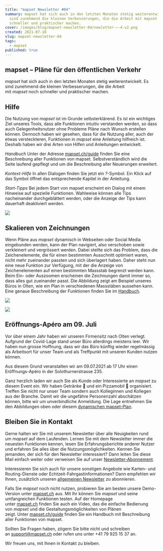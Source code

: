 ```yaml
---
title: "mapset Newsletter #04"
summary: mapset hat sich auch in den letzten Monaten stetig weiterentwickelt. Es
  sind zunehmend die kleinen Verbesserungen, die die Arbeit mit mapset noch
  schneller und praktischer machen.
cover: /images/blog/mapset-newsletter-04/newletter-–-4-v2.png
created: 2021-07-10
slug: mapset-newsletter-04
tags:
  - mapset
published: true
---
```

## mapset – Pläne für den öffentlichen Verkehr

*mapset* hat sich auch in den letzten Monaten stetig weiterentwickelt. Es sind zunehmend die kleinen Verbesserungen, die die Arbeit mit *mapset* noch schneller und praktischer machen.

## Hilfe

Die Nutzung von *mapset* ist im Grunde selbsterklärend. Es ist ein wichtiges Ziel unseres Tools, dass alle Funktionen intuitiv verstanden werden, so dass auch Gelegenheitsnutzer ohne Probleme Pläne nach Wunsch erstellen können. Dennoch haben wir gesehen, dass für die Nutzung aller, auch der etwas versteckteren, Funktionen in *mapset* eine Anleitung hilfreich ist. Deshalb haben wir drei Arten von Hilfen und Anleitungen
entwickelt.

*Handbuch*
Unter der Adresse [mapset.ch/guide](https://mapset.ch/guide "mapset guide") finden Sie eine Beschreibung aller Funktionen von mapset. Selbstverständlich wird die Seite laufend gepflegt und um die Beschreibung aller Neuerungen erweitert.

*Kontext-Hilfe*
In allen Dialogen finden Sie jetzt ein *?*-Symbol. Ein Klick auf das Symbol öffnet das entsprechende Kapitel in der Anleitung.

*Start-Tipps*
Bei jedem Start von mapset erscheint ein Dialog mit einem Hinweise auf spezielle Funktionen. Wahlweise können alle Tips nacheinander durchgeblättert werden, oder die Anzeige der Tips kann dauerhaft deaktiviert werden.

![](/images/blog/mapset-newsletter-04/0ca8a35b-8ae9-55b8-2634-1094ae9be54e.png)

## Skalieren von Zeichnungen

Wenn Pläne aus *mapset* dynamisch in Webseiten oder Social Media eingebunden werden, kann der Plan navigiert, also verschoben sowie verkleinert und vergrössert werden. Dabei stellte sich das Problem, dass die Zeichenelemente, die für einen bestimmten Ausschnitt optimiert waren, nicht mehr zueinander passten und sich überlagert haben.
Daher steht nun eine neue Funktion zur Verfügung, mit der die Anzeige von Zeichenelementen auf einen bestimmten Massstab begrenzt werden kann. Beim Ein- oder Auszoomen erscheinen die Zeichnungen damit immer so, dass alles gut zueinander passt.
Die Abbildung zeigt am Beispiel unseres Büros in Olten, wie ein Plan in verschiedenen Massstäben aussehen kann.
Eine genaue Beschreibung der Funktionen finden Sie im [Handbuch](https://mapset.ch/guide/#zoom-einschr%C3%A4nkungen).

![](/images/blog/mapset-newsletter-04/dd4f67c6-829c-9a63-377b-a384c8ef429d.png)

![](/images/blog/mapset-newsletter-04/94d2501e-48e4-1421-0636-dc2660bf8e14.png)

## Eröffnungs-Apéro am 09. Juli

Vor über einem Jahr haben wir unseren Firmensitz nach Olten verlegt. Aufgrund der Covid-Lage stand unser Büro allerdings meistens leer. Wir haben nun grosse Hoffnung, dass wir das Büro künftig wieder regelmässig als Arbeitsort für unser Team und als Treffpunkt mit unseren Kunden nutzen können.

Aus diesem Grund veranstalten wir am 09.07.2021 ab 17 Uhr einen Eröffnungs-Apéro in der Solothurnerstrasse 235.

Ganz herzlich laden wir auch Sie als Kunde oder Interessierte an *mapset* zu diesem Event ein. Wir haben Getränke 🍺 und ein Pizzamobil 🍕 organisiert.
Treffen Sie nicht nur unser Team sondern auch Kolleginnen und Kollegen aus der Branche.
Damit wir die ungefähre Personenzahl abschätzen können, bitte wir um unverbindliche Anmeldung. Die Lage entnehmen Sie den Abbildungen oben oder diesem [dynamischen mapset-Plan](https://geops.sh/32A39B189420DDDBA).

## Bleiben Sie in Kontakt 

Gerne halten wir Sie mit unserem Newsletter über alle Neuigkeiten rund um *mapset* auf dem Laufenden. Lernen Sie mit dem Newsletter immer die neuesten Funktionen kennen, lesen Sie Erfahrungsberichte anderer Nutzer und erfahren Sie alles über die Nutzungsmöglichkeiten. Kennen Sie jemanden, der sich für den Newsletter interessiert? Dann leiten Sie diese Mail einfach weiter oder verweisen Sie auf unser [Newsletter-Abonnement](https://geops.sh/mapset).

Interessieren Sie sich auch für unsere sonstigen Angebote wie Karten- und Routing-Dienste oder Echtzeit-Fahrgastinformationen? Dann empfehlen wir Ihnen, zusätzlich unseren [allgemeinen Newsletter](http://geops.sh/geopsnews) zu abonnieren.

Falls Sie *mapset* noch nicht nutzen, probieren Sie am besten unsere Demo-Version unter [mapset.ch](https://editor.mapset.ch/) aus. Mit Ihr können Sie *mapset* und seine umfangreichen Funktionen testen. Auf der Homepage unter [mapset.ch](https://mapset.ch/) finden Sie auch ein Video, das die einfache Bedienung von *mapset* und die Gestaltungsmöglichkeiten von Plänen zeigt. Unter [mapset.ch/guide](https://mapset.ch/guide "mapset guide") finden Sie ein Handbuch mit Beschreibung aller Funktionen von mapset.

Sollten Sie Fragen haben, zögern Sie bitte nicht und schreiben an [support@mapset.ch](mailto:support@mapset.ch) oder rufen uns unter +41 79 925 15 37 an.

Wir freuen uns, mit Ihnen in Kontakt zu bleiben.